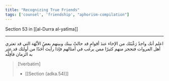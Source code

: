 ```yaml
---
title: "Recognizing True Friends"
tags: ['counsel', 'friendship', "aphorism-compilation"]
---
```


 Section 53 in [[al-Durra al-yatīma]]

---
اعلم أنك واجدٌ رَغْبَتَك من الإخاء عندَ أقوامٍ قد حالتْ بينك وبينهم بعضُ الأبَّهَة التي قد تعتري أهل المروات فتحجز منهم كثيرًا ممن يرغب في أمثالهم فإذا رأيتَ أحَدًا من أولئك قد عثر به الزمان فأَقِلْه

> [!verbatim]
> - [[Section (adka.54)]]
